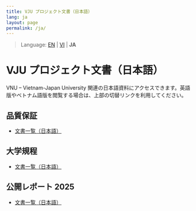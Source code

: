 ```yaml
---
title: VJU プロジェクト文書（日本語）
lang: ja
layout: page
permalink: /ja/
---
```


> Language: [EN](/) | [VI](/vi/) | **JA**

# VJU プロジェクト文書（日本語）

VNU – Vietnam-Japan University 関連の日本語資料にアクセスできます。英語版やベトナム語版を閲覧する場合は、上部の切替リンクを利用してください。

## 品質保証

- [文書一覧（日本語）](./Quality%20Assurance/Japanese/)

## 大学規程

- [文書一覧（日本語）](./University%20Regulations/Japanese/)

## 公開レポート 2025

- [文書一覧（日本語）](./Public%20Report%202025/Japanese/)
